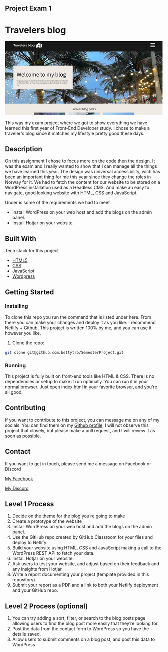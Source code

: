 ## Project Exam 1
# Travelers blog


![image  ](images/Travelersblog.webp)

  This was my exam project where we got to show everything we have learned this first year of Front-End Developer study. I chose to make a traveler's blog since it matches my lifestyle pretty good these days. 

## Description

On this assignment I chose to focus more on the code then the design. It was the exam and I really wanted to show that I can manage all the things we have learned this year. The design was universal accessibility, wich has been an important thing for me this year since they change the roles in Norway for it. We had to fetch the content for our website to be stored on a WordPress installation used as a Headless CMS. And make an easy to navigate, good looking website with HTML, CSS and JavaScript.  

Under is some of the requirements we had to meet

- Install WordPress on your web host and add the blogs on the admin panel.
- Install Hotjar on your website. 

## Built With

Tech stack for this project  

- [HTML5](https://dev.w3.org/html5/spec-LC/)
- [CSS](https://www.w3.org/Style/CSS/Overview.en.html)
- [JavaScript](https://developer.mozilla.org/en-US/docs/Web/JavaScript)
- [Wordpress](https://wordpress.com/)

## Getting Started

### Installing

To clone this repo you run the command that is listed under here. From there you can make your changes and deploy it as you like. I recommend Netlify + Github. This project is written 100% by me, and you can use it however you like.

1. Clone the repo:

```bash
git clone git@github.com:bettytro/SemesterProject.git
```


### Running

This project is fully built on front-end tools like HTML & CSS. There is no dependencies or setup to make it run optimally. You can run it in your normal browser. Just open index.html in your favorite browser, and you're all good.


## Contributing

If you want to contribute to this project, you can message me on any of my socials. You can find them on my [Github profile](https://github.com/bettytro). I will not observe this project that closely, but please make a pull request, and I will review it as soon as possible.

## Contact

If you want to get in touch, please send me a message on Facebook or Discord 

[My Facebook](https://www.facebook.com/elisabeth.trondsen.14/)

[My Discord](discordapp.com/users/yourID1009006668291518517)
 
## Level 1 Process

1.	Decide on the theme for the blog you’re going to make
2.	Create a prototype of the website
3.	Install WordPress on your web host and add the blogs on the admin panel. 
4.	Use the GitHub repo created by GitHub Classroom for your files and deploy to Netlify
5.	Build your website using HTML, CSS and JavaScript making a call to the WordPress REST API to fetch your data.
6.	Install Hotjar on your website.
7.	Ask users to test your website, and adjust based on their feedback and any insights from Hotjar.
8.	Write a report documenting your project (template provided in this repository).
9.	Submit your report as a PDF and a link to both your Netlify deployment and your GitHub repo.
 
## Level 2 Process (optional)

1.	You can try adding a sort, filter, or search to the blog posts page allowing users to find the blog post more easily that they’re looking for. 
2.	Post the data from the contact form to WordPress so you have the details saved.
3.	Allow users to submit comments on a blog post, and post this data to WordPress

